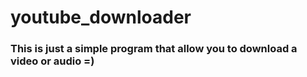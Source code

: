 # youtube_downloader
### This is just a simple program that allow you to download a video or audio =)

